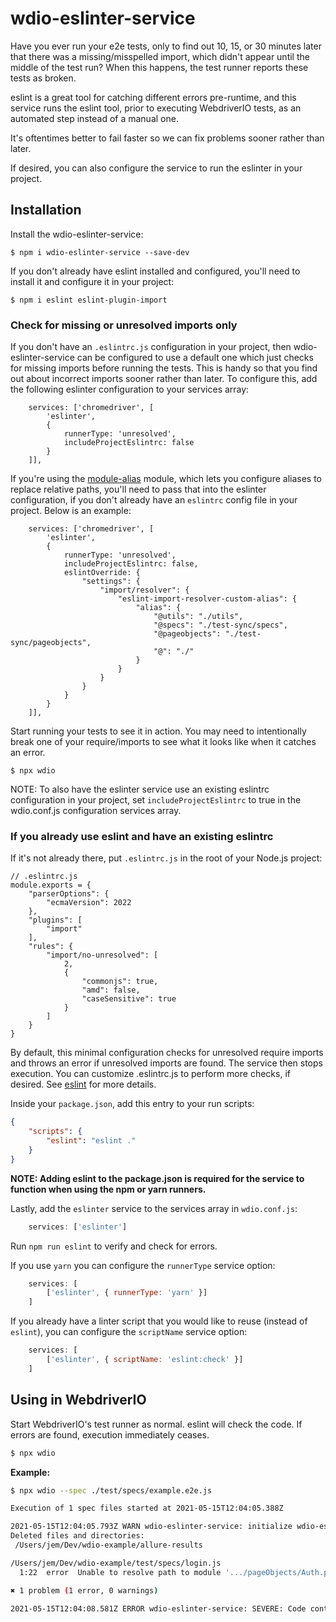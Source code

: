 # wdio-eslinter-service

Have you ever run your e2e tests, only to find out 10, 15, or 30 minutes later that there was a missing/misspelled import, which didn't appear until the middle of the test run?  When this happens, the test runner reports these tests as broken.

eslint is a great tool for catching different errors pre-runtime, and this service runs the eslint tool, prior to executing WebdriverIO tests, as an automated step instead of a manual one.

It's oftentimes better to fail faster so we can fix problems sooner rather than later.

If desired, you can also configure the service to run the eslinter in your project.

## Installation

Install the wdio-eslinter-service:

```
$ npm i wdio-eslinter-service --save-dev 
```

If you don't already have eslint installed and configured, you'll need to install it and configure it in your project:

```
$ npm i eslint eslint-plugin-import
```

### Check for missing or unresolved imports only

If you don't have an `.eslintrc.js` configuration in your project, then wdio-eslinter-service can be configured to use a default one which just checks for missing imports before running the tests. This is handy so that you find out about incorrect imports sooner rather than later. To configure this, add the following eslinter configuration to your services array:

```
    services: ['chromedriver', [
        'eslinter',
        {
            runnerType: 'unresolved',
            includeProjectEslintrc: false
        }
    ]],
```

If you're using the [module-alias](https://www.npmjs.com/package/module-alias) module, which lets you configure aliases to replace relative paths, you'll need to pass that into the eslinter configuration, if you don't already have an `eslintrc` config file in your project. Below is an example:

```
    services: ['chromedriver', [
        'eslinter',
        {
            runnerType: 'unresolved',
            includeProjectEslintrc: false,
            eslintOverride: {
                "settings": {
                    "import/resolver": {
                        "eslint-import-resolver-custom-alias": {
                            "alias": {
                                "@utils": "./utils",
                                "@specs": "./test-sync/specs",
                                "@pageobjects": "./test-sync/pageobjects",
                                "@": "./"
                            }
                        }
                    }
                }
            }
        }
    ]],
```

Start running your tests to see it in action. You may need to intentionally break one of your require/imports to see what it looks like when it catches an error.

```
$ npx wdio
```

NOTE: To also have the eslinter service use an existing eslintrc configuration in your project, set `includeProjectEslintrc` to true in the wdio.conf.js configuration services array.


### If you already use eslint and have an existing eslintrc

If it's not already there, put `.eslintrc.js` in the root of your Node.js project:

```
// .eslintrc.js
module.exports = {
    "parserOptions": {
        "ecmaVersion": 2022
    },
    "plugins": [
        "import"
    ],
    "rules": {
        "import/no-unresolved": [
            2,
            {
                "commonjs": true,
                "amd": false,
                "caseSensitive": true
            }
        ]
    }
}
```

By default, this minimal configuration checks for unresolved require imports and throws an error if unresolved imports are found. The service then stops execution. You can customize .eslintrc.js to perform more checks, if desired. See [eslint](https://www.npmjs.com/package/eslint) for more details.

Inside your `package.json`, add this entry to your run scripts:

```json
{
    "scripts": {
        "eslint": "eslint ."
    }
}
```

**NOTE: Adding eslint to the package.json is required for the service to function when using the npm or yarn runners.**


Lastly, add the `eslinter` service to the services array in `wdio.conf.js`:

```javascript
    services: ['eslinter']
```

Run `npm run eslint` to verify and check for errors.

If you use `yarn` you can configure the `runnerType` service option:

```javascript
    services: [
        ['eslinter', { runnerType: 'yarn' }]
    ]
```

If you already have a linter script that you would like to reuse (instead of `eslint`), you can configure the `scriptName` service option:

```javascript
    services: [
        ['eslinter', { scriptName: 'eslint:check' }]
    ]
```

## Using in WebdriverIO

Start WebdriverIO's test runner as normal. eslint will check the code. If errors are found, execution immediately ceases.

```bash
$ npx wdio
```


**Example:**

```bash
$ npx wdio --spec ./test/specs/example.e2e.js 

Execution of 1 spec files started at 2021-05-15T12:04:05.388Z

2021-05-15T12:04:05.793Z WARN wdio-eslinter-service: initialize wdio-eslint-service using npm runner.
Deleted files and directories:
 /Users/jem/Dev/wdio-example/allure-results

/Users/jem/Dev/wdio-example/test/specs/login.js
  1:22  error  Unable to resolve path to module '.../pageObjects/Auth.page'  import/no-unresolved

✖ 1 problem (1 error, 0 warnings)

2021-05-15T12:04:08.581Z ERROR wdio-eslinter-service: SEVERE: Code contains eslint errors or eslint not installed.
```

